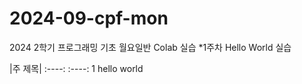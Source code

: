# 2024-09-cpf-mon
2024 2학기 프로그래밍 기초 월요일반 Colab 실습
*1주차  Hello World 실습 


|주 제목|
:----: :----:
1 hello world
